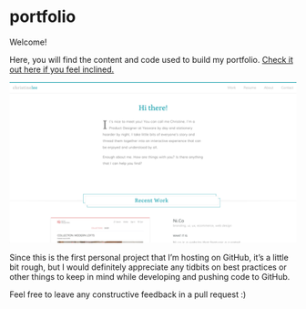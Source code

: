 <h1>portfolio</h1>
<p>Welcome!</p>
<p>Here, you will find the content and code used to build my portfolio. <a href="www.christinelee.design" target="_blank">Check it out here if you feel inclined.</a></p>

<p><img alt="Portfolio Homepage" src="https://github.com/christinehjlee/portfolio/blob/master/images/portfolio-home.jpeg"/></p>

<p>Since this is the first personal project that I’m hosting on GitHub, it’s a little bit rough, but I would definitely appreciate any tidbits on best practices or other things to keep in mind while developing and pushing code to GitHub.</p>
<p>Feel free to leave any constructive feedback in a pull request :)</p>
